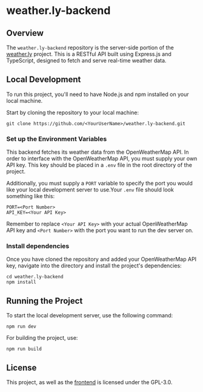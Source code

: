 # weather.ly-backend

## Overview

The `weather.ly-backend` repository is the server-side portion of the [weather.ly](https://github.com/fenndev/weather.ly) project. This is a RESTful API built using Express.js and TypeScript, designed to fetch and serve real-time weather data.

## Local Development

To run this project, you'll need to have Node.js and npm installed on your local machine.

Start by cloning the repository to your local machine:

```
git clone https://github.com/<YourUserName>/weather.ly-backend.git
```

### Set up the Environment Variables

This backend fetches its weather data from the OpenWeatherMap API. In order to interface with the OpenWeatherMap API, you must supply your own API key. This key should be placed in a `.env` file in the root directory of the project. 

Additionally, you must supply a `PORT` variable to specify the port you would like your local development server to use.Your `.env` file should look something like this:

```
PORT=<Port Number>
API_KEY=<Your API Key>
```

Remember to replace `<Your API Key>` with your actual OpenWeatherMap API key and `<Port Number>` with the port you want to run the dev server on.

### Install dependencies

Once you have cloned the repository and added your OpenWeatherMap API key, navigate into the directory and install the project's dependencies:

```
cd weather.ly-backend
npm install
```

## Running the Project

To start the local development server, use the following command:

```
npm run dev
```

For building the project, use:

```
npm run build
```

## License

This project, as well as the [frontend](https://github.com/fenndev/weather.ly) is licensed under the GPL-3.0.